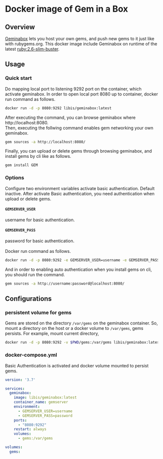 # Docker image of Gem in a Box

## Overview
[Geminabox](https://github.com/geminabox/geminabox) lets you host your own gems, and push new gems to it just like with rubygems.org.
This docker image include Geminabox on runtime of the latest [ruby:2.6-slim-buster](https://hub.docker.com/_/ruby).

## Usage

### Quick start
Do mapping local port to listening 9292 port on the container, which activate geminabox.
In order to open local port 8080 up to container, docker run command as follows.
```bash
docker run -d -p 8080:9292 libis/geminabox:latest
```
After executing the command, you can browse geminabox where http://localhost:8080.
<br>
Then, executing the follwing command enables gem networking your own geminabox.
```bash
gem sources -a http://localhost:8080/
```
Finally, you can upload or delete gems through browsing geminabox, and install gems by cli like as follows.
```bash
gem install GEM
```

### Options
Configure two environment variables activate basic authentication. Default inactive.
After activate Basic authentication, you need authentication when upload or delete gems.
#### `GEMSERVER_USER`
username for basic authentication.
#### `GEMSERVER_PASS`
password for basic authentication.
<br>
<br>
Docker run command as follows.
```bash
docker run -d -p 8080:9292 -e GEMSERVER_USER=username -e GEMSERVER_PASS=password libis/geminabox:latest
```
And in order to enabling auto authentication when you install gems on cli, you should run the command.
```bash
gem sources -a http://username:password@localhost:8080/
```

## Configurations

### persistent volume for gems
Gems are stored on the directory `/var/gems` on the geminabox container.
So, mount a directory on the host or a docker volume to `/var/gems`, gems persists.
For example, mount current directory,
```bash
docker run -d -p 8080:9292 -v $PWD/gems:/var/gems libis/geminabox:latest
```

### docker-compose.yml
Basic Authentication is activated and docker volume mounted to persist gems.
```yaml
version: '3.7'

services:
  geminabox:
    image: libis/geminabox:latest
    container_name: gemserver
    environment:
      - GEMSERVER_USER=username
      - GEMSERVER_PASS=password
    ports:
      - "8080:9292"
    restart: always
    volumes:
      - gems:/var/gems

volumes:
  gems:
```
